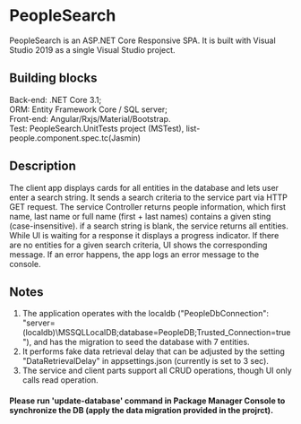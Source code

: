 # PeopleSearch
PeopleSearch is an ASP.NET Core Responsive SPA.
It is built with Visual Studio 2019 as a single Visual Studio project.

## Building blocks
Back-end: .NET Core 3.1;\
ORM: Entity Framework Core / SQL server;\
Front-end: Angular/Rxjs/Material/Bootstrap.\
Test: PeopleSearch.UnitTests project (MSTest), list-people.component.spec.tc(Jasmin)

## Description
The client app displays cards for all entities in the database and lets user enter a search string.
It sends a search criteria to the service part via HTTP GET request. 
The service Controller returns people information, which first name, last name or full name (first + last names) contains a given sting (case-insensitive).
if a search string is blank, the service returns all entities.
While UI is waiting for a response it displays a progress indicator.
If there are no entities for a given search criteria, UI shows the corresponding message.
If an error happens, the app logs an error message to the console.

## Notes
1. The application operates with the localdb 
("PeopleDbConnection": "server=(localdb)\\MSSQLLocalDB;database=PeopleDB;Trusted_Connection=true"), 
and has the migration to seed the database with 7 entities.
2. It performs fake data retrieval delay that can be adjusted by the setting "DataRetrievalDelay" in appsettings.json (currently is set to 3 sec). 
3. The service and client parts support all CRUD operations, though UI only calls read operation.

#### Please run 'update-database' command in Package Manager Console to synchronize the DB (apply the data migration provided in the projrct).








